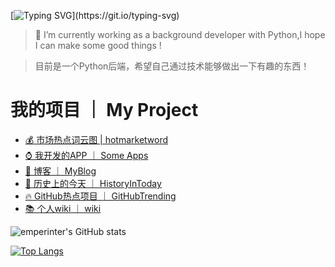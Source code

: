 <!--# Hi there 👋 I'm emperinter-->
[![Typing SVG](https://readme-typing-svg.demolab.com?font=Fira+Code&pause=1000&width=435&lines=%F0%9F%91%8B+Hi+there+!+I'm+emperinter+!)](https://git.io/typing-svg)

> 🌱 I’m currently working as a background developer with Python,I hope I can make some good things !

> 目前是一个Python后端，希望自己通过技术能够做出一下有趣的东西！

# 我的项目 ｜ My Project

- [💰 市场热点词云图 | hotmarketword ](https://www.hotmarketword.com/)
- [⌚️ 我开发的APP ｜ Some Apps](https://app.emperinter.info/)
- [📖 博客 ｜ MyBlog](https://www.emperinter.info)
- [📘 历史上的今天 ｜ HistoryInToday](https://history.emperinter.info)
- [🔥 GitHub热点项目 ｜ GitHubTrending](https://www.gtrending.top/)
- [📚 个人wiki ｜ wiki](https://wiki.emperinter.info)



<!--
**emperinter/emperinter** is a ✨ _special_ ✨ repository because its `README.md` (this file) appears on your GitHub profile.

Here are some ideas to get you started:

- 🔭 I’m currently working on ...
- 🌱 I’m currently learning ...
- 👯 I’m looking to collaborate on ...
- 🤔 I’m looking for help with ...
- 💬 Ask me about ...
- 📫 How to reach me: ...
- 😄 Pronouns: ...
- ⚡ Fun fact: ...
-->

![emperinter's GitHub stats](https://github-readme-stats.vercel.app/api?username=emperinter&show_icons=true&theme=radical)


[![Top Langs](https://github-readme-stats.vercel.app/api/top-langs/?username=emperinter)](https://github.com/anuraghazra/github-readme-stats)
